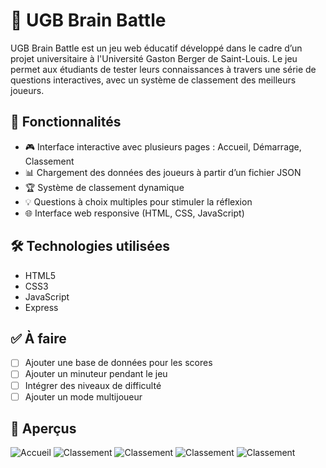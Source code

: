 # 🧠 UGB Brain Battle

UGB Brain Battle est un jeu web éducatif développé dans le cadre d’un projet universitaire à l'Université Gaston Berger de Saint-Louis. Le jeu permet aux étudiants de tester leurs connaissances à travers une série de questions interactives, avec un système de classement des meilleurs joueurs.

## 🚀 Fonctionnalités

- 🎮 Interface interactive avec plusieurs pages : Accueil, Démarrage, Classement
- 📊 Chargement des données des joueurs à partir d’un fichier JSON
- 🏆 Système de classement dynamique
- 💡 Questions à choix multiples pour stimuler la réflexion
- 🌐 Interface web responsive (HTML, CSS, JavaScript)

## 🛠️ Technologies utilisées

- HTML5
- CSS3
- JavaScript 
- Express

## ✅ À faire

- [ ] Ajouter une base de données pour les scores
- [ ] Ajouter un minuteur pendant le jeu
- [ ] Intégrer des niveaux de difficulté
- [ ] Ajouter un mode multijoueur

## 📸 Aperçus


![Accueil](screenshots/home.png) 
![Classement](screenshoot/ranking.png)
![Classement](screenshoot/quiz.png)
![Classement](screenshoot/quiz2.png)
![Classement](screenshoot/start.png)




